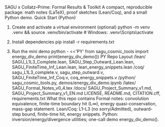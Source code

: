 SAGU x Collatz–Prime: Formal Results & Toolkit
A compact, reproducible package: math notes (LaTeX), proof sketches (Lean/Coq), and a small Python demo.
Quick Start (Python)
1) Create and activate a virtual environment (optional)
python -m venv .venv && source .venv/bin/activate  # Windows: .venv\Scripts\activate

2) Install dependencies
pip install -r requirements.txt

3) Run the mini demo
python - <<'PY'
from sagu_cosmic_tools import energy_div_demo
print(energy_div_demo())
PY
Repo Layout
/lean/   SAGU_L1L3_Complete.lean, SAGU_Step_Outward_Lean.lean, SAGU_FiniteTime_Inf_Lean.lean, lean_energy_snippets.lean
/coq/    sagu_L1L3_complete.v, sagu_step_outward.v, SAGU_FiniteTime_Inf_Coq.v, coq_energy_snippets.v
/python/ sagu_cosmic_tools.py, demos/energy_div_demo.ipynb
/latex/  SAGU_Formal_Notes_v0_4.tex
/docs/   SAGU_Project_Summary_v1.md, SAGU_Project_Summary_v1_EN.md
LICENSE, README.md, CITATION.cff, requirements.txt
What this repo contains
Formal notes: convolution equivalence, finite-time boundary hit (L∞), energy quasi-conservation, mass-gap statement.
Lean/Coq: L1–L3 (no sorry/Admitted), outward-step bound, finite-time hit, energy snippets.
Python: inversion/energy/divergence utilities; one-call demo energy_div_demo().

